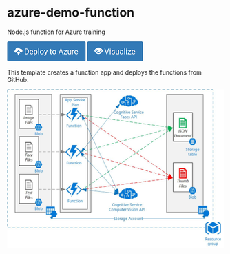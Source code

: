 # azure-demo-function
Node.js function for Azure training

[![Deploy to Azure](../Images/azure_deploy.png)](https://portal.azure.com/#create/Microsoft.Template/uri/https%3A%2F%2Fraw.githubusercontent.com%2FANS-Bootcamp%2Fazure-demo-templates%2Fmaster%2Fazure-demo-function%2Fazuredeploy.json)
[![Deploy to Azure](../Images/azure_view.png)](http://armviz.io/#/?load=https%3A%2F%2Fraw.githubusercontent.com%2FANS-Bootcamp%2Fazure-demo-templates%2Fmaster%2Fazure-demo-function%2Fazuredeploy.json)

This template creates a function app and deploys the functions from GitHub. 

![Diagram](../Images/Serverless-Middleware.jpg)